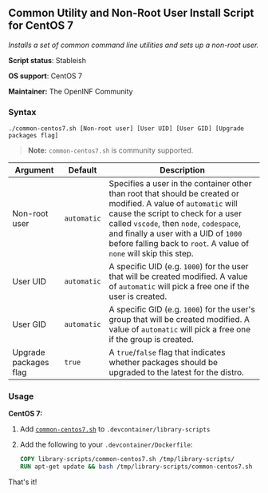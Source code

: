 ## Common Utility and Non-Root User Install Script for CentOS 7

_Installs a set of common command line utilities and sets up a non-root user._

**Script status**: Stableish

**OS support**: CentOS 7

**Maintainer:** The OpenINF Community

### Syntax

```text
./common-centos7.sh [Non-root user] [User UID] [User GID] [Upgrade packages flag]
```

> **Note:** `common-centos7.sh` is community supported.

| Argument              | Default     | Description                                                                                                                                                                                                                                                                                                     |
| --------------------- | ----------- | --------------------------------------------------------------------------------------------------------------------------------------------------------------------------------------------------------------------------------------------------------------------------------------------------------------- |
| Non-root user         | `automatic` | Specifies a user in the container other than root that should be created or modified. A value of `automatic` will cause the script to check for a user called `vscode`, then `node`, `codespace`, and finally a user with a UID of `1000` before falling back to `root`. A value of `none` will skip this step. |
| User UID              | `automatic` | A specific UID (e.g. `1000`) for the user that will be created modified. A value of `automatic` will pick a free one if the user is created.                                                                                                                                                                    |
| User GID              | `automatic` | A specific GID (e.g. `1000`) for the user's group that will be created modified. A value of `automatic` will pick a free one if the group is created.                                                                                                                                                           |
| Upgrade packages flag | `true`      | A `true`/`false` flag that indicates whether packages should be upgraded to the latest for the distro.                                                                                                                                                                                                          |

### Usage

**CentOS 7:**

1. Add [`common-centos7.sh`](../common-centos7.sh) to
   `.devcontainer/library-scripts`

2. Add the following to your `.devcontainer/Dockerfile`:

   ```Dockerfile
   COPY library-scripts/common-centos7.sh /tmp/library-scripts/
   RUN apt-get update && bash /tmp/library-scripts/common-centos7.sh
   ```

That's it!
